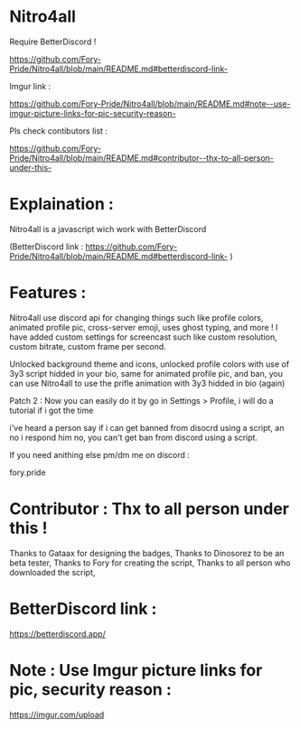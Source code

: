 # Nitro4all

Require BetterDiscord ! 

https://github.com/Fory-Pride/Nitro4all/blob/main/README.md#betterdiscord-link-

Imgur link :

https://github.com/Fory-Pride/Nitro4all/blob/main/README.md#note--use-imgur-picture-links-for-pic-security-reason-



Pls check contibutors list :

https://github.com/Fory-Pride/Nitro4all/blob/main/README.md#contributor--thx-to-all-person-under-this-


# Explaination :
Nitro4all is a javascript wich work with BetterDiscord 

(BetterDiscord link : https://github.com/Fory-Pride/Nitro4all/blob/main/README.md#betterdiscord-link- )


# Features : 
Nitro4all use discord api for changing things such like profile colors, animated profile pic, cross-server emoji, uses ghost typing, and more !
I have added custom settings for screencast such like custom resolution, custom bitrate, custom frame per second.

Unlocked background theme and icons, unlocked profile colors with use of 3y3 script hidded in your bio, same for animated profile pic, and ban, you can use Nitro4all to use the prifle animation with 3y3 hidded in bio (again)

Patch 2 : Now you can easily do it by go in Settings > Profile, i will do a tutorial if i got the time



i've heard a person say if i can get banned from disocrd using a script, an no i respond him no, you can't get ban from discord using a script. 



If you need anithing else pm/dm me on discord : 

fory.pride




# Contributor : Thx to all person under this !

Thanks to Gataax for designing the badges,
Thanks to Dinosorez to be an beta tester, 
Thanks to Fory for creating the script, 
Thanks to all person who downloaded the script,

# BetterDiscord link : 
https://betterdiscord.app/

# Note : Use Imgur picture links for pic, security reason :
https://imgur.com/upload



